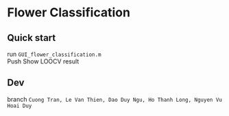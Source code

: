 # Flower Classification
## Quick start
run ```GUI_flower_classification.m```  
Push Show LOOCV result  

## Dev
branch ```Cuong Tran, Le Van Thien, Dao Duy Ngu, Ho Thanh Long, Nguyen Vu Hoai Duy```
